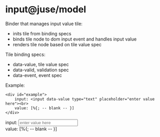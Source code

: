 # input@juse/model

Binder that manages input value tile:
* inits tile from binding specs
* binds tile node to dom input event and handles input value
* renders tile node based on tile value spec

Tile binding specs:
* data-value, tile value spec
* data-valid, validation spec
* data-event, event spec

Example:

```
<div id="example">
	input: <input data-value type="text" placeholder="enter value here"><br>
	value: [%{; -- blank -- }]
</div>
```

<div id="example">
	input: <input data-value type="text" placeholder="enter value here"><br>
	value: [%{; -- blank -- }]
</div>

<script src="../../../juse.js" data-app="example.model@app;"></script>
<script>juse("app.context", ["juse/model"]);</script>
